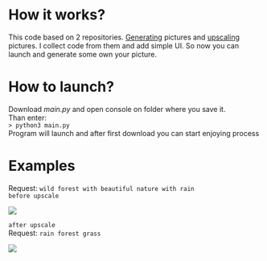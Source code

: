 # How it works?
This code based on 2 repositories. [Generating](https://huggingface.co/stabilityai/stable-diffusion-2) pictures and [upscaling](https://huggingface.co/stabilityai/stable-diffusion-x4-upscaler) pictures. I collect code from them and add simple UI. So now you can launch and generate some own your picture.
      
# How to launch?
Download _main.py_ and open console on folder where you save it.                
Than enter:           
```> python3 main.py```       
Program will launch and after first download you can start enjoying process          
        
# Examples
Request: ``` wild forest with beautiful nature with rain ```         
``` before upscale ```

<img src= https://github.com/ddoo5/SDG2/blob/examples/wildforestwithbeautifulnaturewithrain.png/>

``` after upscale ```          
Request: ``` rain forest grass ```

<img src= https://github.com/ddoo5/SDG2/blob/examples/rain%20forest%20grass.png/>
